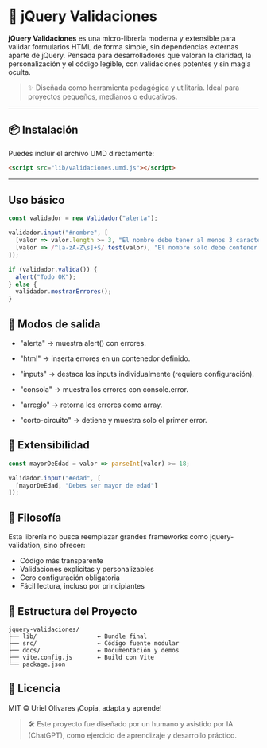 # 🧪 jQuery Validaciones

**jQuery Validaciones** es una micro-librería moderna y extensible para validar formularios HTML de forma simple, sin dependencias externas aparte de jQuery.
Pensada para desarrolladores que valoran la claridad, la personalización y el código legible, con validaciones potentes y sin magia oculta.

> ✨ Diseñada como herramienta pedagógica y utilitaria. Ideal para proyectos pequeños, medianos o educativos.

---

## 📦 Instalación

Puedes incluir el archivo UMD directamente:

```html
<script src="lib/validaciones.umd.js"></script>
```

---

## Uso básico

```javascript
const validador = new Validador("alerta");

validador.input("#nombre", [
  [valor => valor.length >= 3, "El nombre debe tener al menos 3 caracteres"],
  [valor => /^[a-zA-Z\s]+$/.test(valor), "El nombre solo debe contener letras"]
]);

if (validador.valida()) {
  alert("Todo OK");
} else {
  validador.mostrarErrores();
}
```

## 🎯 Modos de salida

- "alerta" → muestra alert() con errores.

- "html" → inserta errores en un contenedor definido.

- "inputs" → destaca los inputs individualmente (requiere configuración).

- "consola" → muestra los errores con console.error.

- "arreglo" → retorna los errores como array.

- "corto-circuito" → detiene y muestra solo el primer error.

## 🧩 Extensibilidad
```javascript
const mayorDeEdad = valor => parseInt(valor) >= 18;

validador.input("#edad", [
  [mayorDeEdad, "Debes ser mayor de edad"]
]);
```

## 🧠 Filosofía

Esta librería no busca reemplazar grandes frameworks como jquery-validation, sino ofrecer:

- Código más transparente
- Validaciones explícitas y personalizables
- Cero configuración obligatoria
- Fácil lectura, incluso por principiantes

## 🔧 Estructura del Proyecto

``` arduino
jquery-validaciones/
├── lib/                 ← Bundle final
├── src/                 ← Código fuente modular
├── docs/                ← Documentación y demos
├── vite.config.js       ← Build con Vite
└── package.json
```

## 📄 Licencia
MIT © Uriel Olivares
¡Copia, adapta y aprende!

> 🛠️ Este proyecto fue diseñado por un humano y asistido por IA (ChatGPT), como ejercicio de aprendizaje y desarrollo práctico.